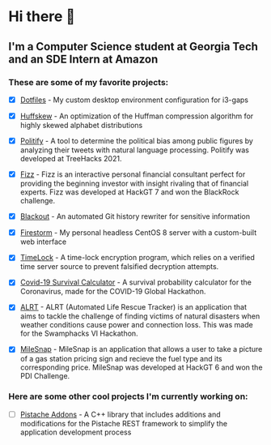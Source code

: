 # Hi there 👋

## I'm a Computer Science student at Georgia Tech and an SDE Intern at Amazon

### These are some of my favorite projects:

- [X] [Dotfiles](https://github.com/computer-geek64/dotfiles) - My custom desktop environment configuration for i3-gaps

- [X] [Huffskew](https://github.com/computer-geek64/huffskew) - An optimization of the Huffman compression algorithm for highly skewed alphabet distributions

- [X] [Politify](https://github.com/computer-geek64/politify) - A tool to determine the political bias among public figures by analyzing their tweets with natural language processing. Politify was developed at TreeHacks 2021.

- [X] [Fizz](https://github.com/computer-geek64/fizz) - Fizz is an interactive personal financial consultant perfect for providing the beginning investor with insight rivaling that of financial experts. Fizz was developed at HackGT 7 and won the BlackRock challenge.

- [X] [Blackout](https://github.com/computer-geek64/blackout) - An automated Git history rewriter for sensitive information 

- [X] [Firestorm](https://github.com/computer-geek64/firestorm) - My personal headless CentOS 8 server with a custom-built web interface

- [X] [TimeLock](https://github.com/computer-geek64/timelock) - A time-lock encryption program, which relies on a verified time server source to prevent falsified decryption attempts.

- [X] [Covid-19 Survival Calculator](https://github.com/computer-geek64/covid19-survival-calculator) - A survival probability calculator for the Coronavirus, made for the COVID-19 Global Hackathon.

- [X] [ALRT](https://github.com/computer-geek64/alrt) - ALRT (Automated Life Rescue Tracker) is an application that aims to tackle the challenge of finding victims of natural disasters when weather conditions cause power and connection loss. This was made for the Swamphacks VI Hackathon.

- [X] [MileSnap](https://github.com/computer-geek64/milesnap) - MileSnap is an application that allows a user to take a picture of a gas station pricing sign and recieve the fuel type and its corresponding price. MileSnap was developed at HackGT 6 and won the PDI Challenge.

### Here are some other cool projects I'm currently working on:

- [ ] [Pistache Addons](https://github.com/computer-geek64/pistache-addons) - A C++ library that includes additions and modifications for the Pistache REST framework to simplify the application development process
